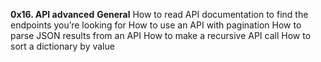 **0x16. API advanced**
**General**
How to read API documentation to find the endpoints you’re looking for
How to use an API with pagination
How to parse JSON results from an API
How to make a recursive API call
How to sort a dictionary by value
